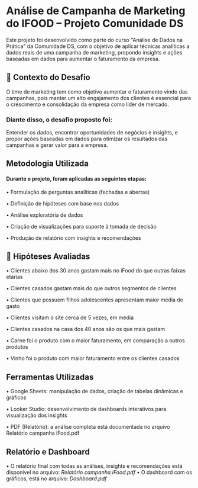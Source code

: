 # Análise de Campanha de Marketing do IFOOD – Projeto Comunidade DS
Este projeto foi desenvolvido como parte do curso "Análise de Dados na Prática" da Comunidade DS, com o objetivo de aplicar técnicas analíticas a dados reais de uma campanha de marketing, propondo insights e ações baseadas em dados para aumentar o faturamento da empresa.

## 🎯 Contexto do Desafio
O time de marketing tem como objetivo aumentar o faturamento vindo das campanhas, pois manter um alto engajamento dos clientes é essencial para o crescimento e consolidação da empresa como líder de mercado.

### Diante disso, o desafio proposto foi:

Entender os dados, encontrar oportunidades de negócios e insights, e propor ações baseadas em dados para otimizar os resultados das campanhas e gerar valor para a empresa.

##  Metodologia Utilizada
#### Durante o projeto, foram aplicadas as seguintes etapas:

 • Formulação de perguntas analíticas (fechadas e abertas)

 • Definição de hipóteses com base nos dados

 • Análise exploratória de dados

 • Criação de visualizações para suporte à tomada de decisão

 • Produção de relatório com insights e recomendações

## 📌 Hipóteses Avaliadas
 • Clientes abaixo dos 30 anos gastam mais no iFood do que outras faixas etárias

 • Clientes casados gastam mais do que outros segmentos de clientes

 • Clientes que possuem filhos adolescentes apresentam maior média de gasto

 • Clientes visitam o site cerca de 5 vezes, em média

 • Clientes casados na casa dos 40 anos são os que mais gastam

 • Carne foi o produto com o maior faturamento, em comparação a outros produtos

 • Vinho foi o produto com maior faturamento entre os clientes casados

## Ferramentas Utilizadas
 • Google Sheets: manipulação de dados, criação de tabelas dinâmicas e gráficos

 • Looker Studio: desenvolvimento de dashboards interativos para visualização dos insights

 • PDF (Relatório): a análise completa está documentada no arquivo Relatório campanha iFood.pdf

## Relatório e Dashboard
 • O relatório final com todas as análises, insights e recomendações está disponível no arquivo:
    *Relatório campanha iFood.pdf*
 • O dashboard com os gráficos, está no arquivo:
    *Dashboard.pdf*